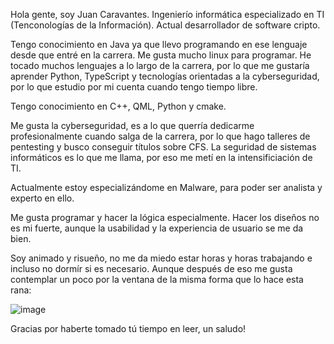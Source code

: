 Hola gente, soy Juan Caravantes. Ingenierío informática especializado en TI (Tenconologías de la Información). Actual desarrollador de software cripto.

Tengo conocimiento en Java ya que llevo programando en ese lenguaje desde que entré en la carrera. Me gusta mucho linux para programar.
He tocado muchos lenguajes a lo largo de la carrera, por lo que me gustaría aprender Python, TypeScript y tecnologías orientadas a la cyberseguridad, por lo que estudio por mi cuenta cuando tengo tiempo libre.

Tengo conocimiento en C++, QML, Python y cmake.

Me gusta la cyberseguridad, es a lo que querría dedicarme profesionalmente cuando salga de la carrera, por lo que hago talleres de pentesting y busco conseguir títulos sobre CFS. La seguridad de sistemas informáticos es lo que me llama, por eso me metí en la intensificiación de TI.

Actualmente estoy especializándome en Malware, para poder ser analista y experto en ello.

Me gusta programar y hacer la lógica especialmente. Hacer los diseños no es mi fuerte, aunque la usabilidad y la experiencia de usuario se me da bien.

Soy animado y risueño, no me da miedo estar horas y horas trabajando e incluso no dormír si es necesario. Aunque después de eso me gusta contemplar un poco por la ventana de la misma forma que lo hace esta rana:

 ![image](https://user-images.githubusercontent.com/91323384/160172937-58c4a00d-a835-4666-9c33-9b8ebb9a5ab7.png)


Gracias por haberte tomado tú tiempo en leer, un saludo!
